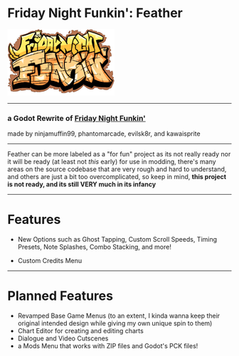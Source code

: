 # Friday Night Funkin': Feather

<img src=".github-readme/logo.png" height="150" />

-------------------------------

### a Godot Rewrite of [Friday Night Funkin'](https://github.com/FunkinCrew/Funkin) 
made by ninjamuffin99, phantomarcade, evilsk8r, and kawaisprite

-------------------------------

Feather can be more labeled as a "for fun" project as its not really ready nor it will be ready (at least not *this* early) for use in modding, there's many areas on the source codebase that are very rough and hard to understand, and others are just a bit too overcomplicated, so keep in mind, **this project is not ready, and its still VERY much in its infancy**

-------------------------------

# Features

- New Options such as Ghost Tapping, Custom Scroll Speeds, Timing Presets, Note Splashes, Combo Stacking, and more!

- Custom Credits Menu

-------------------------------

# Planned Features

- Revamped Base Game Menus (to an extent, I kinda wanna keep their original intended design while giving my own unique spin to them)
- Chart Editor for creating and editing charts
- Dialogue and Video Cutscenes
- a Mods Menu that works with ZIP files and Godot's PCK files!
